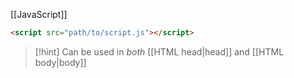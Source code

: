 [[JavaScript]]

```html
<script src="path/to/script.js"></script>
```

> [!hint] Can be used in _both_ [[HTML head|head]] and [[HTML body|body]]